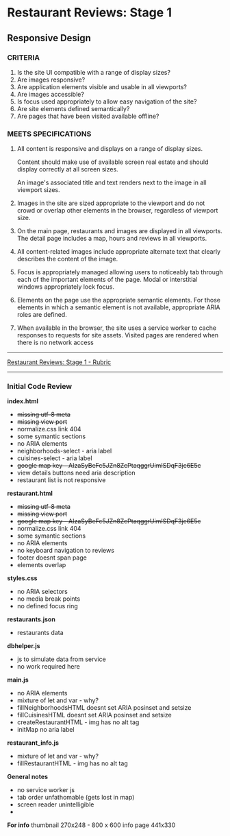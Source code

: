 # Restaurant Reviews: Stage 1

## Responsive Design

### CRITERIA

1. Is the site UI compatible with a range of display sizes?
2. Are images responsive?
3. Are application elements visible and usable in all viewports?
4. Are images accessible?
5. Is focus used appropriately to allow easy navigation of the site?
6. Are site elements defined semantically?
7. Are pages that have been visited available offline?

### MEETS SPECIFICATIONS

1. All content is responsive and displays on a range of display sizes.

    Content should make use of available screen real estate and should display correctly at all screen sizes.

    An image's associated title and text renders next to the image in all viewport sizes.

2. Images in the site are sized appropriate to the viewport and do not crowd or overlap other elements in the browser, regardless of viewport size.

3. On the main page, restaurants and images are displayed in all viewports. The detail page includes a map, hours and reviews in all viewports.

4. All content-related images include appropriate alternate text that clearly describes the content of the image.

5. Focus is appropriately managed allowing users to noticeably tab through each of the important elements of the page. Modal or interstitial windows appropriately lock focus.

6. Elements on the page use the appropriate semantic elements. For those elements in which a semantic element is not available, appropriate ARIA roles are defined.

7. When available in the browser, the site uses a service worker to cache responses to requests for site assets. Visited pages are rendered when there is no network access

---

[Restaurant Reviews: Stage 1 - Rubric](https://review.udacity.com/#!/rubrics/1090/view)

---

### Initial Code Review

**index.html**

* ~~missing utf-8 meta~~
* ~~missing view port~~
* normalize.css link 404
* some symantic sections
* no ARIA elements
* neighborhoods-select - aria label
* cuisines-select - aria label
* ~~google map key - AIzaSyBeFc5JZn8ZcPtaqggrUimISDqF3jc6E5c~~
* view details buttons need aria description
* restaurant list is not responsive

**restaurant.html**

* ~~missing utf-8 meta~~ 
* ~~missing view port~~
* ~~google map key - AIzaSyBeFc5JZn8ZcPtaqggrUimISDqF3jc6E5c~~
* normalize.css link 404
* some symantic sections
* no ARIA elements
* no keyboard navigation to reviews
* footer doesnt span page
* elements overlap

 
**styles.css**

* no ARIA selectors 
* no media break points
* no defined focus ring


**restaurants.json**

* restaurants data

**dbhelper.js**

* js to simulate data from service
* no work required here

**main.js**

* no ARIA elements
* mixture of let and var - why?
* fillNeighborhoodsHTML doesnt set ARIA posinset and setsize
* fillCuisinesHTML doesnt set ARIA posinset and setsize
* createRestaurantHTML - img has no alt tag
* initMap no aria label


**restaurant_info.js**

* mixture of let and var - why?
* fillRestaurantHTML - img has no alt tag

**General notes**

* no service worker js
* tab order unfathomable (gets lost in map)
* screen reader unintelligible
* 

**For info**
thumbnail 270x248 - 800 x 600
info page 441x330